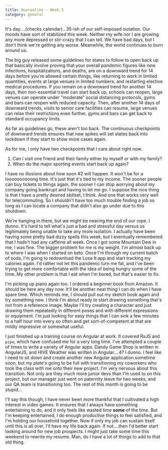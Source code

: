 ```yaml
---
title: Quarantine - Week 5
category: general
---
```

It's day....(checks calendar)...35-ish of our self-imposed isolation. Our moods have sort of stabilized this week. Neither my wife nor I are growing any more depressed or stir-crazy that I can tell. We have bad days, but I don't think we're getting any worse. Meanwhile, the world continues to burn around us.

The big guy released some guidelines for states to follow to open back up that basically involve proving that your overall pandemic figures like new infections, hospitalizations, and deaths, are on a downward trend for 14 days before you're allowed certain things, like returning to work in limited quantities, events at large venues in limited numbers, and restarting elective medical procedures. If you remain on a downward trend for another 14 days, then non-essential travel can start back up, schools can reopen, large venues can operate under "moderate" social distancing protocols, gyms and bars can reopen with reduced capacity. Then, after another 14 days of downward trends, visits to senior care facilities can resume, large venues can relax their restrictions even further, gyms and bars can get back to standard occupancy limits.

As far as guidelines go, these aren't too back. The continuous checkpoints of downward trends ensures that new spikes will set states back into lockdown if they start to show more cases again.

As for me, I only have two checkpoints that I care about right now.

1. Can I visit one friend and their family either by myself or with my family?
2. When do the major sporting events start back up again?

I have no illusions about how soon #2 will happen. It won't be for a loooooooooong time. It's just that it's tied to my income. The sooner people can buy tickets to things again, the sooner I can stop worrying about my company going bankrupt and having to let me go. I suppose the nice thing is that I have a pretty desired skillset, I think. And one that works very well for telecommuting. So I shouldn't have too much trouble finding a job so long as I can locate a company that didn't also go under due to this shutdown.

We're hanging in there, but we might be nearing the end of our rope. I dunno. It's hard to tell what's just a bad and stressful day versus us legitimately being unable to take any more isolation. I actually have been having some pretty bad dizzy spells this week, but I eventually remembered that I hadn't had any caffeine all week. Once I got some Mountain Dew in me, I was fine. The bigger problem for me is my weight. I'm almost back up to where I was when I started on keto. Once I'm through my current batch of soda, I'm going to redownload the Lose It app and start tracking my calories again. I'd rather not let this pandemic turn me fat, and I've been trying to get more comfortable with the idea of being hungry some of the time. My other problem is that I eat when I'm bored, but that's easier to fix.

I'm picking up piano again too. I ordered a beginner book from Amazon. It should be here any day now. It'll be another neat thing I can do when I have spare time. Which reminds me, I should pull out my sketch book again and try something new. I think I'm about ready to start drawing something that's not from a reference image. Maybe I'll try creating a character and just drawing them repeatedly in different poses and with different expressions or equipment. I'm just looking for easy things that I can sink a few minutes to a half hour into every so often and get sort-of-competent at that are mildly impressive or somewhat useful.

I just finished up a training course on Angular at work. It covered RxJS and `pipe`, which have confused me for a very long time. I've attempted a couple of times to write a variety of Angular apps. Dandy Game Shop is written in AngularJS, and HIVE Weather was written in Angular....4? I dunno. I feel like I need to sit down and create another new Angular application sometime soon, but my plate's going to be full with transitioning my coworkers who took the class with me onto their new project. I'm very nervous about this transition. Not only are they much more junior devs than I'm used to on this project, but our manager just went on paternity leave for two weeks, and our QA team is transitioning too. The rest of this month is going to be stupid...

I'll say this though, I have never been more thankful that I cultivated a high interest in video games. It ensures that I always have something entertaining to do, and it only feels like wasted time **some** of the time. But I'm keeping entertained, I do enough productive things to feel satisfied, and I'm holding our household together. Now if only my job can sustain itself until this is all over, I'll have my life back again. If not....then I'd better start looking around for new job prospects. I might just take some time this weekend to rewrite my resume. Man, do I have a lot of things to add to that old thing.
